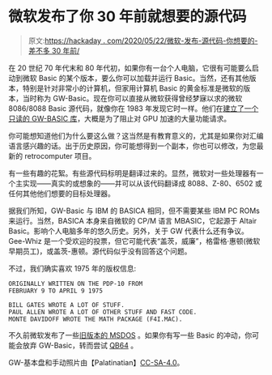 # 微软发布了你 30 年前就想要的源代码

> 原文:[https://hackaday . com/2020/05/22/微软-发布-源代码-你想要的-差不多 30 年前/](https://hackaday.com/2020/05/22/microsoft-releases-the-source-code-you-wanted-almost-30-years-ago/)

在 20 世纪 70 年代末和 80 年代初，如果你有一台个人电脑，它很有可能要么启动到微软 Basic 的某个版本，要么你可以加载并运行 Basic。当然，还有其他版本，特别是针对非常小的计算机，但家用计算机 Basic 的黄金标准是微软的版本，当时称为 GW-Basic。现在你可以直接从微软获得曾经梦寐以求的微软 8086/8088 Basic 源代码，就像你在 1983 年发现它时一样。他们在[建立了一个只读的 GW-BASIC 库](https://github.com/microsoft/GW-BASIC)，大概是为了阻止对 GPU 加速的大量功能请求。

你可能想知道他们为什么要这么做？这当然是有教育意义的，尤其是如果你对汇编语言感兴趣的话。出于历史原因，你可能想得到一个副本，你也可以修改，为您最新的 retrocomputer 项目。

有一些有趣的花絮。有些源代码标明是翻译过来的。显然，微软对一些处理器有一个主实现——真实的或想象的——并可以从该代码翻译成 8088、Z-80、6502 或任何其他他们想要的目标处理器。

据我们所知，GW-Basic 与 IBM 的 BASICA 相同，但不需要某些 IBM PC ROMs 来运行。当然，BASICA 本身来自微软的 CP/M 语言 MBASIC，它起源于 Altair Basic。影响个人电脑多年的悠久历史。另外，关于 GW 代表什么还有争议。Gee-Whiz 是一个受欢迎的投票，但它可能代表“盖茨，威廉”，格雷格·惠顿(微软早期员工)，或盖茨-惠顿。源代码似乎没有回答这个问题。

不过，我们确实喜欢 1975 年的版权信息:

```
ORIGINALLY WRITTEN ON THE PDP-10 FROM
FEBRUARY 9 TO APRIL 9 1975

BILL GATES WROTE A LOT OF STUFF.
PAUL ALLEN WROTE A LOT OF OTHER STUFF AND FAST CODE.
MONTE DAVIDOFF WROTE THE MATH PACKAGE (F4I.MAC).

```

不久前微软发布了一些[旧版本的 MSDOS](https://hackaday.com/2018/10/01/microsoft-releases-crown-jewels-from-1982/) 。如果你有写一些 Basic 的冲动，你可能会放弃 GW-Basic，转而尝试 [QB64](https://hackaday.com/2018/02/22/quickbasic-lives-on-with-qb64/) 。

GW-基本盘和手动照片由【Palatinatian】[CC-SA-4.0](https://creativecommons.org/licenses/by-sa/4.0/deed.en)。